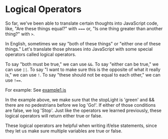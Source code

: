 # Logical Operators
So far, we've been able to translate certain thoughts into JavaScript code, like, "Are these things equal?" with `===` or, "Is one thing greater than another thing?" with `>`.

In English, sometimes we say "both of these things" or "either one of these things." Let's translate those phrases into JavaScript with some special operators called logical operators.

To say "both must be true," we can use `&&`.
To say "either can be true," we can use `||`.
To say "I want to make sure this is the opposite of what it really is," we can use `!`.
To say "these should not be equal to each other," we can use `!==`.

For example: See [example1.js](example1.js)

In the example above, we make sure that the stopLight is 'green' and && there are no pedestrians before we log 'Go!'.
If either of those conditions are false, we log 'Stop'.
Just like the operators we learned previously, these logical operators will return either true or false.

These logical operators are helpful when writing if/else statements, since they let us make sure multiple variables are true or false.
